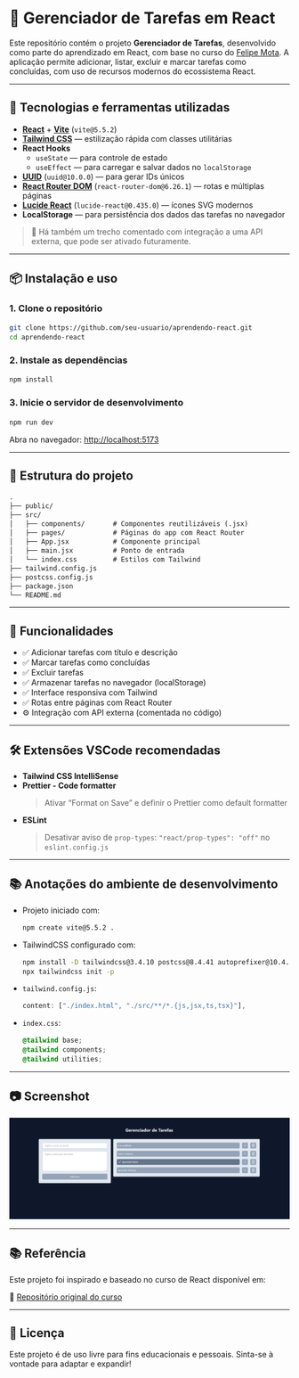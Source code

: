 # 📝 Gerenciador de Tarefas em React

Este repositório contém o projeto **Gerenciador de Tarefas**, desenvolvido como parte do aprendizado em React, com base no curso do [Felipe Mota](https://github.com/felipemotarocha/curso-de-react-yt). A aplicação permite adicionar, listar, excluir e marcar tarefas como concluídas, com uso de recursos modernos do ecossistema React.

---

## 🚀 Tecnologias e ferramentas utilizadas

- **[React](https://reactjs.org/)** + **[Vite](https://vitejs.dev/)** (`vite@5.5.2`)
- **[Tailwind CSS](https://tailwindcss.com/)** — estilização rápida com classes utilitárias
- **React Hooks**
  - `useState` — para controle de estado
  - `useEffect` — para carregar e salvar dados no `localStorage`
- **[UUID](https://www.npmjs.com/package/uuid)** (`uuid@10.0.0`) — para gerar IDs únicos
- **[React Router DOM](https://reactrouter.com/en/main)** (`react-router-dom@6.26.1`) — rotas e múltiplas páginas
- **[Lucide React](https://www.npmjs.com/package/lucide-react)** (`lucide-react@0.435.0`) — ícones SVG modernos
- **LocalStorage** — para persistência dos dados das tarefas no navegador

> 🔧 Há também um trecho comentado com integração a uma API externa, que pode ser ativado futuramente.

---

## 📦 Instalação e uso

### 1. Clone o repositório

```bash
git clone https://github.com/seu-usuario/aprendendo-react.git
cd aprendendo-react
```

### 2. Instale as dependências

```bash
npm install
```

### 3. Inicie o servidor de desenvolvimento

```bash
npm run dev
```

Abra no navegador: [http://localhost:5173](http://localhost:5173)

---

## 📁 Estrutura do projeto

```
.
├── public/
├── src/
│   ├── components/       # Componentes reutilizáveis (.jsx)
│   ├── pages/            # Páginas do app com React Router
│   ├── App.jsx           # Componente principal
│   ├── main.jsx          # Ponto de entrada
│   └── index.css         # Estilos com Tailwind
├── tailwind.config.js
├── postcss.config.js
├── package.json
└── README.md
```

---

## 🧠 Funcionalidades

- ✅ Adicionar tarefas com título e descrição
- ✅ Marcar tarefas como concluídas
- ✅ Excluir tarefas
- ✅ Armazenar tarefas no navegador (localStorage)
- ✅ Interface responsiva com Tailwind
- ✅ Rotas entre páginas com React Router
- ⚙️ Integração com API externa (comentada no código)

---

## 🛠️ Extensões VSCode recomendadas

- **Tailwind CSS IntelliSense**
- **Prettier - Code formatter**
  > Ativar “Format on Save” e definir o Prettier como default formatter
- **ESLint**
  > Desativar aviso de `prop-types`: `"react/prop-types": "off"` no `eslint.config.js`

---

## 📚 Anotações do ambiente de desenvolvimento

- Projeto iniciado com:
  ```bash
  npm create vite@5.5.2 .
  ```
- TailwindCSS configurado com:
  ```bash
  npm install -D tailwindcss@3.4.10 postcss@8.4.41 autoprefixer@10.4.20
  npx tailwindcss init -p
  ```
- `tailwind.config.js`:
  ```js
  content: ["./index.html", "./src/**/*.{js,jsx,ts,tsx}"],
  ```
- `index.css`:
  ```css
  @tailwind base;
  @tailwind components;
  @tailwind utilities;
  ```

---

## 📷 Screenshot

![Preview do aplicativo](./app.png)

---

## 📚 Referência

Este projeto foi inspirado e baseado no curso de React disponível em:

🔗 [Repositório original do curso](https://github.com/felipemotarocha/curso-de-react-yt)

---

## 📄 Licença

Este projeto é de uso livre para fins educacionais e pessoais. Sinta-se à vontade para adaptar e expandir!
